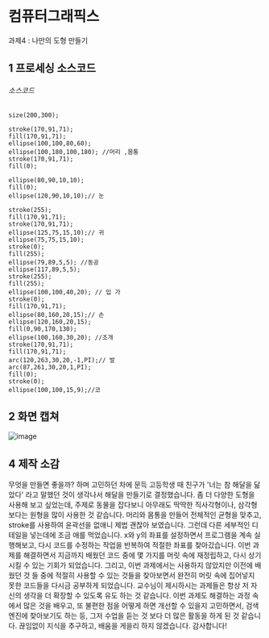 컴퓨터그래픽스
=============
과제4 : 나만의 도형 만들기  



1 프로세싱 소스코드 
-------------
###### 소스코드
```
size(200,300);

stroke(170,91,71);
fill(170,91,71);
ellipse(100,100,80,60);
ellipse(100,180,100,180); //머리 ,몸통 
stroke(170,91,71);
fill(0);

ellipse(80,90,10,10);
fill(0);
ellipse(120,90,10,10);// 눈

stroke(255);
fill(170,91,71);
stroke(170,91,71);
ellipse(125,75,15,10);// 귀
ellipse(75,75,15,10);
stroke(0);
fill(255);
ellipse(79,89,5,5); //동공
ellipse(117,89,5,5);
stroke(255);
fill(255);
ellipse(100,100,40,20); // 입 가 
stroke(0);
fill(170,91,71);
ellipse(80,160,20,15);// 손 
ellipse(120,160,20,15);
fill(0,90,170,130);
ellipse(100,160,30,20); //조개 
stroke(170,91,71);
fill(170,91,71);
arc(120,263,30,20,-1,PI);// 발
arc(87,261,30,20,1,PI);
fill(0);
stroke(0);
ellipse(100,100,15,9);//코

```


2 화면 캡쳐 
-------------
![image](https://user-images.githubusercontent.com/50646904/78678742-54665e80-7924-11ea-82a7-47a51df96e35.png)




4 제작 소감 
-------------
무엇을 만들면 좋을까? 하며 고민하던 차에 문득 고등학생 때 친구가 '너는 참 해달을 닮았다' 라고 말했던 것이 생각나서 해달을 만들기로 결정했습니다. 좀 더 다양한 도형을 사용해 보고 싶었는데, 주제로 동물을 잡다보니 아무래도 딱딱한 직사각형이나, 삼각형보다는 원형을 많이 사용한 것 같습니다. 머리와 몸통을 만들어 전체적인 균형을 맞추고, stroke를 사용하여 윤곽선을 없애니 제법 괜찮아 보였습니다. 그런데 다른 세부적인 디테일을 넣는데에 조금 애를 먹었습니다. x와 y의 좌표를 설정하면서 프로그램을 계속 실행해보고, 다시 코드를 수정하는 작업을 반복하여 적절한 좌표를 찾아갔습니다. 
이번 과제를 해결하면서 지금까지 배웠던 코드 중에 몇 가지를 머릿 속에 재정립하고, 다시 상기시킬 수 있는 기회가 되었습니다. 그리고, 이번 과제에서는 사용하지 않았지만 이전에 배웠던 것 들 중에 적절히 사용할 수 있는 것들을 찾아보면서 완전히 머릿 속에 집어넣지 못한 코드들을 다시금 공부하게 되었습니다. 교수님이 제시하시는 과제들은 항상 저 자신의 생각을 더 확장할 수 있도록 유도 하는 것 같습니다. 이번 과제도 해결하는 과정 속에서 많은 것을 배우고, 또 불편한 점을 어떻게 하면 개선할 수 있을지 고민하면서, 검색엔진에 찾아보기도 하는 등, 그저 수업을 듣는 것 보다 더 많은 활동을 하게 된 것 같습니다.
끊임없이 지식을 추구하고, 배움을 게을리 하지 않겠습니다. 감사합니다! 
